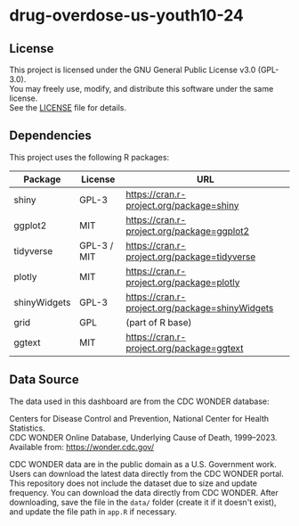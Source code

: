 # drug-overdose-us-youth10-24
## License

This project is licensed under the GNU General Public License v3.0 (GPL-3.0).  
You may freely use, modify, and distribute this software under the same license.  
See the [LICENSE](LICENSE) file for details.

## Dependencies

This project uses the following R packages:

| Package        | License | URL |
|----------------|---------|-----|
| shiny          | GPL-3   | https://cran.r-project.org/package=shiny |
| ggplot2        | MIT     | https://cran.r-project.org/package=ggplot2 |
| tidyverse      | GPL-3 / MIT | https://cran.r-project.org/package=tidyverse |
| plotly         | MIT     | https://cran.r-project.org/package=plotly |
| shinyWidgets   | GPL-3   | https://cran.r-project.org/package=shinyWidgets |
| grid           | GPL     | (part of R base) |
| ggtext         | MIT     | https://cran.r-project.org/package=ggtext |

## Data Source

The data used in this dashboard are from the CDC WONDER database:

Centers for Disease Control and Prevention, National Center for Health Statistics.  
CDC WONDER Online Database, Underlying Cause of Death, 1999–2023.  
Available from: https://wonder.cdc.gov/

CDC WONDER data are in the public domain as a U.S. Government work.  
Users can download the latest data directly from the CDC WONDER portal.  
This repository does not include the dataset due to size and update frequency. You can download the data directly from CDC WONDER. After downloading, save the file in the `data/` folder (create it if it doesn't exist),
and update the file path in `app.R` if necessary.
